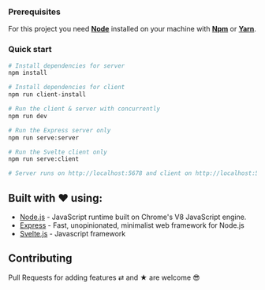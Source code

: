 ### Prerequisites  

For this project you need [__Node__](https://nodejs.org/en/) installed on your machine with [__Npm__](https://www.npmjs.com/) or [__Yarn__](https://yarnpkg.com).

### Quick start

```bash
# Install dependencies for server
npm install

# Install dependencies for client
npm run client-install

# Run the client & server with concurrently
npm run dev

# Run the Express server only
npm run serve:server

# Run the Svelte client only
npm run serve:client

# Server runs on http://localhost:5678 and client on http://localhost:5000
```

## Built with ❤️ using:

* [Node.js](https://nodejs.org/en/) - JavaScript runtime built on Chrome's V8 JavaScript engine.
* [Express](https://expressjs.com/) - Fast, unopinionated, minimalist web framework for Node.js
* [Svelte.js](https://svelte.dev/) - Javascript framework

## Contributing

Pull Requests for adding features ⇄ and ★ are welcome 😎
